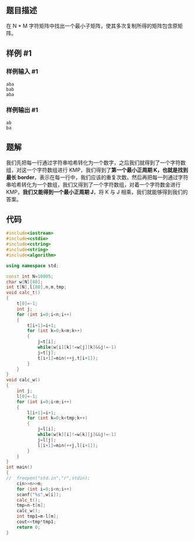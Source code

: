 ## 题目描述
在 N * M 字符矩阵中找出一个最小子矩阵，使其多次复制所得的矩阵包含原矩阵。

## 样例 #1

### 样例输入 #1

```
aba  
bab  
aba
```

### 样例输出 #1

```
ab  
ba
```

## 题解
我们先把每一行通过字符串哈希转化为一个数字，之后我们就得到了一个字符数组，对这一个字符数组进行 KMP，我们得到了**第一个最小正周期 K，也就是找到最长 border**，表示在每一行中，我们应该的重复次数。然后再把每一列通过字符串哈希转化为一个数组，我们又得到了一个字符数组，对着一个字符数金进行 KMP，**我们又能得到一个最小正周期 J**，将 K 与 J 相乘，我们就能够得到我们的答案。

## 代码
```cpp
#include<iostream>
#include<cstdio>
#include<cstring>
#include<string>
#include<algorithm>

using namespace std;

const int N=10005;
char w[N][80];
int t[N],l[80],n,m,tmp;
void calc_t()
{
    t[0]=-1;
    int j;
    for (int i=0;i<n;i++)
    {
        t[i+1]=i+1;
        for (int k=0;k<m;k++)
        {
            j=t[i];
            while(w[i][k]!=w[j][k]&&j!=-1)
            j=t[j];
            t[i+1]=min(++j,t[i+1]);
        }
    }
}
void calc_w()
{
    int j;
    l[0]=-1;
    for (int i=0;i<m;i++)
    {
        l[i+1]=i+1;
        for (int k=0;k<tmp;k++)
        {
            j=l[i];
            while(w[k][i]!=w[k][j]&&j!=-1)
            j=l[j];
            l[i+1]=min(++j,l[i+1]);
        } 
    }
}
int main()
{
//  freopen("std.in","r",stdin); 
    cin>>n>>m;
    for (int i=0;i<n;i++)
    scanf("%s",w[i]);
    calc_t();
    tmp=n-t[n];
    calc_w();
    int tmp1=m-l[m];
    cout<<tmp*tmp1;
    return 0;
}
```
